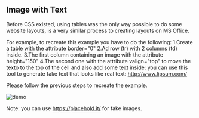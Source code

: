 ## Image with Text

Before CSS existed, using tables was the only way possible to do some website layouts, is a very similar process to creating layouts on MS Office.

For example, to recreate this example you have to do the following:
1.Create a table with the attribute border="0"
2.Ad row (tr) with 2 columns (td) inside.
3.The first column containing an image with the attribute height="150"
4.The second one with the attribute valign="top" to move the texto to the top of the cell and also add some text inside: you can use this tool to generate fake text that looks like real text: http://www.lipsum.com/

Please follow the previous steps to recreate the example.


![demo](http://i.imgur.com/opTIFpg.png)

Note: you can use https://placehold.it/ for fake images.

